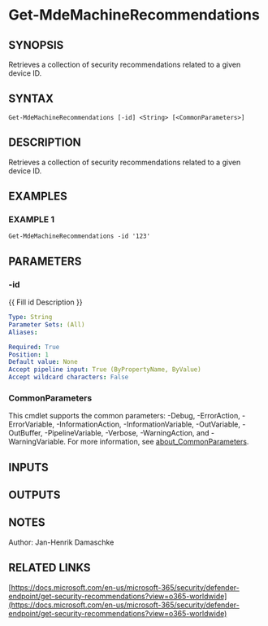 ﻿---
external help file: PSMDE-help.xml
Module Name: PSMDE
online version: https://docs.microsoft.com/en-us/microsoft-365/security/defender-endpoint/get-security-recommendations?view=o365-worldwide
schema: 2.0.0
---

# Get-MdeMachineRecommendations

## SYNOPSIS
Retrieves a collection of security recommendations related to a given device ID.

## SYNTAX

```
Get-MdeMachineRecommendations [-id] <String> [<CommonParameters>]
```

## DESCRIPTION
Retrieves a collection of security recommendations related to a given device ID.

## EXAMPLES

### EXAMPLE 1
```
Get-MdeMachineRecommendations -id '123'
```

## PARAMETERS

### -id
{{ Fill id Description }}

```yaml
Type: String
Parameter Sets: (All)
Aliases:

Required: True
Position: 1
Default value: None
Accept pipeline input: True (ByPropertyName, ByValue)
Accept wildcard characters: False
```

### CommonParameters
This cmdlet supports the common parameters: -Debug, -ErrorAction, -ErrorVariable, -InformationAction, -InformationVariable, -OutVariable, -OutBuffer, -PipelineVariable, -Verbose, -WarningAction, and -WarningVariable. For more information, see [about_CommonParameters](http://go.microsoft.com/fwlink/?LinkID=113216).

## INPUTS

## OUTPUTS

## NOTES
Author: Jan-Henrik Damaschke

## RELATED LINKS

[https://docs.microsoft.com/en-us/microsoft-365/security/defender-endpoint/get-security-recommendations?view=o365-worldwide](https://docs.microsoft.com/en-us/microsoft-365/security/defender-endpoint/get-security-recommendations?view=o365-worldwide)

